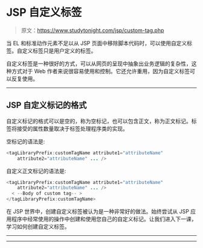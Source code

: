 # JSP 自定义标签

> 原文：<https://www.studytonight.com/jsp/custom-tag.php>

当 EL 和标准动作元素不足以从 JSP 页面中移除脚本代码时，可以使用自定义标签。自定义标签只是用户定义的标签。

自定义标签是一种很好的方式，可以从网页的呈现中抽象出业务逻辑的复杂性，这种方式对于 Web 作者来说很容易使用和控制。它还允许重用，因为自定义标签可以反复使用。

* * *

## JSP 自定义标记的格式

自定义标记的格式可以是空的，称为空标记，也可以包含正文，称为正文标记。标签将接受的属性数量取决于标签处理程序类的实现。

空标记的语法是:

```java
<tagLibraryPrefix:customTagName attribute1="attributeName" 
    attribute2="attributeName" ... /> 
```

自定义正文标记的语法是:

```java
<tagLibraryPrefix:customTagName attribute1="attributeName" 
    attribute2="attributeName" ... />
  < --Body of custom tag-- >
</tagLibraryPrefix:customTagName> 
```

在 JSP 世界中，创建自定义标签被认为是一种非常好的做法。始终尝试从 JSP 应用程序中经常使用的操作中创建和使用您自己的自定义标记。让我们进入下一课，学习如何创建自定义标签。

* * *

* * *